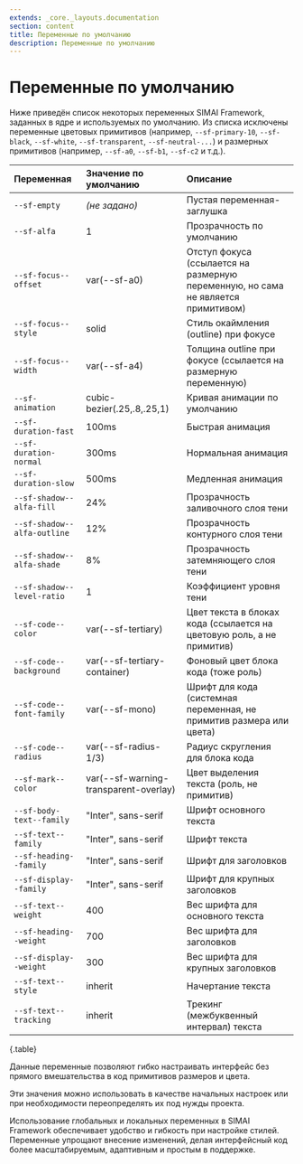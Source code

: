 ```yaml
---
extends: _core._layouts.documentation
section: content
title: Переменные по умолчанию
description: Переменные по умолчанию
---
```


# Переменные по умолчанию

Ниже приведён список некоторых переменных SIMAI Framework, заданных в ядре и используемых по умолчанию. Из списка
исключены переменные цветовых примитивов (например, `--sf-primary-10`, `--sf-black`, `--sf-white`, `--sf-transparent`,
`--sf-neutral-...`) и размерных примитивов (например, `--sf-a0`, `--sf-b1`, `--sf-c2` и т.д.).

| Переменная                  | Значение по умолчанию                 | Описание                                                      |
|:----------------------------|:--------------------------------------|:----------------------------------------------------------------------------------|
| `--sf-empty`                | *(не задано)*                         | Пустая переменная-заглушка                                                        |
| `--sf-alfa`                 | 1                                     | Прозрачность по умолчанию                                                         |
| `--sf-focus--offset`        | var(--sf-a0)                          | Отступ фокуса (ссылается на размерную переменную, но сама не является примитивом) |
| `--sf-focus--style`         | solid                                 | Стиль окаймления (outline) при фокусе                                             |
| `--sf-focus--width`         | var(--sf-a4)                          | Толщина outline при фокусе (ссылается на размерную переменную)                    |
| `--sf-animation`            | cubic-bezier(.25,.8,.25,1)            | Кривая анимации по умолчанию                                                      |
| `--sf-duration-fast`        | 100ms                                 | Быстрая анимация                                                                  |
| `--sf-duration-normal`      | 300ms                                 | Нормальная анимация                                                               |
| `--sf-duration-slow`        | 500ms                                 | Медленная анимация                                                                |
| `--sf-shadow--alfa-fill`    | 24%                                   | Прозрачность заливочного слоя тени                                                |
| `--sf-shadow--alfa-outline` | 12%                                   | Прозрачность контурного слоя тени                                                 |
| `--sf-shadow--alfa-shade`   | 8%                                    | Прозрачность затемняющего слоя тени                                               |
| `--sf-shadow--level-ratio`  | 1                                     | Коэффициент уровня тени                                                           |
| `--sf-code--color`          | var(--sf-tertiary)                    | Цвет текста в блоках кода (ссылается на цветовую роль, а не примитив)             |
| `--sf-code--background`     | var(--sf-tertiary-container)          | Фоновый цвет блока кода (тоже роль)                                               |
| `--sf-code--font-family`    | var(--sf-mono)                        | Шрифт для кода (системная переменная, не примитив размера или цвета)              |
| `--sf-code--radius`         | var(--sf-radius-1/3)                  | Радиус скругления для блока кода                                                  |
| `--sf-mark--color`          | var(--sf-warning-transparent-overlay) | Цвет выделения текста (роль, не примитив)                                         |
| `--sf-body-text--family`    | "Inter", sans-serif                   | Шрифт основного текста                                                            |
| `--sf-text--family`         | "Inter", sans-serif                   | Шрифт текста                                                                      |
| `--sf-heading--family`      | "Inter", sans-serif                   | Шрифт для заголовков                                                              |
| `--sf-display--family`      | "Inter", sans-serif                   | Шрифт для крупных заголовков                                                      |
| `--sf-text--weight`         | 400                                   | Вес шрифта для основного текста                                                   |
| `--sf-heading--weight`      | 700                                   | Вес шрифта для заголовков                                                         |
| `--sf-display--weight`      | 300                                   | Вес шрифта для крупных заголовков                                                 |
| `--sf-text--style`          | inherit                               | Начертание текста                                                                 |
| `--sf-text--tracking`       | inherit                               | Трекинг (межбуквенный интервал) текста                                            |
{.table}

Данные переменные позволяют гибко настраивать интерфейс без прямого вмешательства в код примитивов размеров и цвета.

Эти значения можно использовать в качестве начальных настроек или при необходимости переопределять их под нужды проекта.

Использование глобальных и локальных переменных в SIMAI Framework обеспечивает удобство и гибкость при настройке стилей.
Переменные упрощают внесение изменений, делая интерфейсный код более масштабируемым, адаптивным и простым в поддержке.

